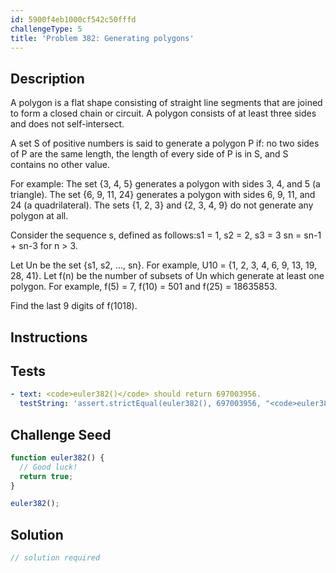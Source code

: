 ```yaml
---
id: 5900f4eb1000cf542c50fffd
challengeType: 5
title: 'Problem 382: Generating polygons'
---
```


## Description
<section id='description'>
A polygon is a flat shape consisting of straight line segments that are joined to form a closed chain or circuit. A polygon consists of at least three sides and does not self-intersect.



A set S of positive numbers is said to generate a polygon P if: no two sides of P are the same length,
 the length of every side of P is in S, and
 S contains no other value.

For example:
The set {3, 4, 5} generates a polygon with sides 3, 4, and 5 (a triangle).
The set {6, 9, 11, 24} generates a polygon with sides 6, 9, 11, and 24 (a quadrilateral).
The sets {1, 2, 3} and {2, 3, 4, 9} do not generate any polygon at all.


Consider the sequence s, defined as follows:s1 = 1, s2 = 2, s3 = 3
sn = sn-1 + sn-3 for n > 3.

Let Un be the set {s1, s2, ..., sn}. For example, U10 = {1, 2, 3, 4, 6, 9, 13, 19, 28, 41}.
Let f(n) be the number of subsets of Un which generate at least one polygon.
For example, f(5) = 7, f(10) = 501 and f(25) = 18635853.



Find the last 9 digits of f(1018).
</section>

## Instructions
<section id='instructions'>

</section>

## Tests
<section id='tests'>

```yml
- text: <code>euler382()</code> should return 697003956.
  testString: 'assert.strictEqual(euler382(), 697003956, "<code>euler382()</code> should return 697003956.");'

```

</section>

## Challenge Seed
<section id='challengeSeed'>

<div id='js-seed'>

```js
function euler382() {
  // Good luck!
  return true;
}

euler382();
```

</div>



</section>

## Solution
<section id='solution'>

```js
// solution required
```
</section>
